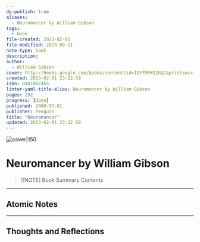 ```yaml
---
dg-publish: true
aliases:
  - Neuromancer by William Gibson
tags:
  - book
file-created: 2023-02-01
file-modified: 2023-09-21
note-type: book 
description: 
author:
  - William Gibson
cover: http://books.google.com/books/content?id=IDFfMPW32hQC&printsec=frontcover&img=1&zoom=1&edge=curl&source=gbs_api
created: 2023-02-01 23:22:59
isbn: 0441007465 
linter-yaml-title-alias: Neuromancer by William Gibson
pages: 292
progress: [done]
published: 2000-07-01
publisher: Penguin
title: "Neuromancer"
updated: 2023-02-01 23:22:59
---
```


![cover|150](http://books.google.com/books/content?id=IDFfMPW32hQC&printsec=frontcover&img=1&zoom=1&edge=curl&source=gbs_api)

# Neuromancer by William Gibson

> [!NOTE] Book Summary
> Contents

---

## Atomic Notes

---

## Thoughts and Reflections
